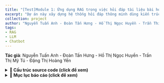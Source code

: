 ```yaml
---
title: "[Test]Module 1: Ứng dụng RAG trong việc hỏi đáp tài liệu bài học AIO"
excerpt: "Dự án này xây dựng hệ thống hỏi đáp thông minh dùng kiến trúc RAG, giúp người học khóa AI tại AI Việt Nam (AIO) khai thác hiệu quả nội dung tài liệu học tập."
collection: project
author: "Nguyễn Tuấn Anh - Đoàn Tấn Hưng - Hồ Thị Ngọc Huyền - Trần Thị Mỹ Tú - Đặng Thị Hoàng Yến"
tags:
- RAG
- LLM
- Chatbot
---
```


**Tác giả**: Nguyễn Tuấn Anh - Đoàn Tấn Hưng - Hồ Thị Ngọc Huyền - Trần Thị Mỹ Tú - Đặng Thị Hoàng Yến

<details>
<summary><strong>📁 Cấu trúc source code  (click để xem)</strong></summary>

Source code và tài liệu có thể được tìm thấy tại:
- [GitHub Repository](https://github.com/aio25-mix002/m01-p0102)
- [Jupyter Notebook hướng dẫn](https://github.com/aio25-mix002/m01-p0102/blob/main/runbook_m01p0102.ipynb)

<br>

```python
📦 RAG_AIO_Chatbot
├── assets/                   # Tài sản tĩnh (logo, favicon...)
│   └── logo.png              # Logo của ứng dụng
├── examples/                 # Dữ liệu mẫu để test
│   └── YOLOv10_Tutorials.pdf # File PDF mẫu
├── logs/                     # Thư mục lưu log
├── prompt_templates/         # Các template prompt cho RAG
├── utils/                    # Các tiện ích hỗ trợ
│   ├── logging_utils.py      # Utility logging
│   └── prompt_utils.py       # Utility quản lý prompt
├── .vscode/                  # Cấu hình Visual Studio Code
│   └── launch.json           # Debug configuration
├── .env                      # Biến môi trường production
├── .env.example              # Template biến môi trường
├── .env.local                # Biến môi trường local
├── rag_chatbot.py            # File chính - Streamlit RAG chatbot
├── runbook_m01p0102.ipynb    # Jupyter notebook hướng dẫn
├── requirements.txt          # Dependencies chính
├── requirements-torch.txt    # Dependencies PyTorch
├── .gitignore                # Git ignore rules
└── README.md                 # Tài liệu hướng dẫn
```
</details>

<details>
<summary><strong>📁 Mục lục báo cáo (click để xem)</strong></summary>
<br>

- [Tóm tắt](#tóm-tắt)
- [1. Giới thiệu 🗂](#1-giới-thiệu-)
- [2. Phương pháp luận 📚](#2-phương-pháp-luận-)
  - [2.1. Quy trình Lập chỉ mục dữ liệu (Indexing)](#21-quy-trình-lập-chỉ-mục-dữ-liệu-indexing)
  - [2.2. Quy trình Truy vấn và Tạo sinh (Retrieval \& Generation)](#22-quy-trình-truy-vấn-và-tạo-sinh-retrieval--generation)
- [3. Thực hiện ⚙](#3-thực-hiện-)
- [4. Kết quả 📈](#4-kết-quả-)
- [5. Mở rộng nâng cao 🖥](#5-mở-rộng-nâng-cao-)
  - [5.1 Tiêu chí cải tiến](#51-tiêu-chí-cải-tiến)
  - [5.2 Code nâng cao](#52-code-nâng-cao)
    - [5.2.1 Nâng cấp cốt lỗi: Ghi nhớ lịch sử hội thoại (Conversation memory)](#521-nâng-cấp-cốt-lỗi-ghi-nhớ-lịch-sử-hội-thoại-conversation-memory)
    - [5.2.2 Quản lý Vector DB nâng cao](#522-quản-lý-vector-db-nâng-cao)
    - [5.2.3. Gỡ lỗi (Debugging) với Logger](#523-gỡ-lỗi-debugging-với-logger)
    - [5.2.4. Xử lý và truy vấn từ nhiều file tài liệu](#524-xử-lý-và-truy-vấn-từ-nhiều-file-tài-liệu)
  - [5.3 Kết quả mở rộng 📍](#53-kết-quả-mở-rộng-)
    - [5.3.1 Hỗ trợ ghi nhớ](#531-hỗ-trợ-ghi-nhớ)
    - [5.3.2 Xử dụng tập tài liệu khác ứng dụng trong y khoa](#532-xử-dụng-tập-tài-liệu-khác-ứng-dụng-trong-y-khoa)
    - [5.3.3 Hỗ trợ làm việc với nhiều tài liệu khác nhau](#533-hỗ-trợ-làm-việc-với-nhiều-tài-liệu-khác-nhau)
- [6. Kết luận 📌](#6-kết-luận-)

</details>

<br>